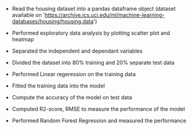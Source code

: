 - Read the housing dataset into a pandas dataframe object (dataset available on 'https://archive.ics.uci.edu/ml/machine-learning-databases/housing/housing.data')

- Performed exploratory data analysis by plotting scatter plot and heatmap

- Separated the independent and dependant variables

- Divided the dataset into 80% training and 20% separate test data

- Performed Linear regeression on the training data

- Fitted the training data into the model

- Compute the accuracy of the model on test data

- Computed R2-score, RMSE to measure the performance of the model

- Performed Random Forest Regression and measured the performance